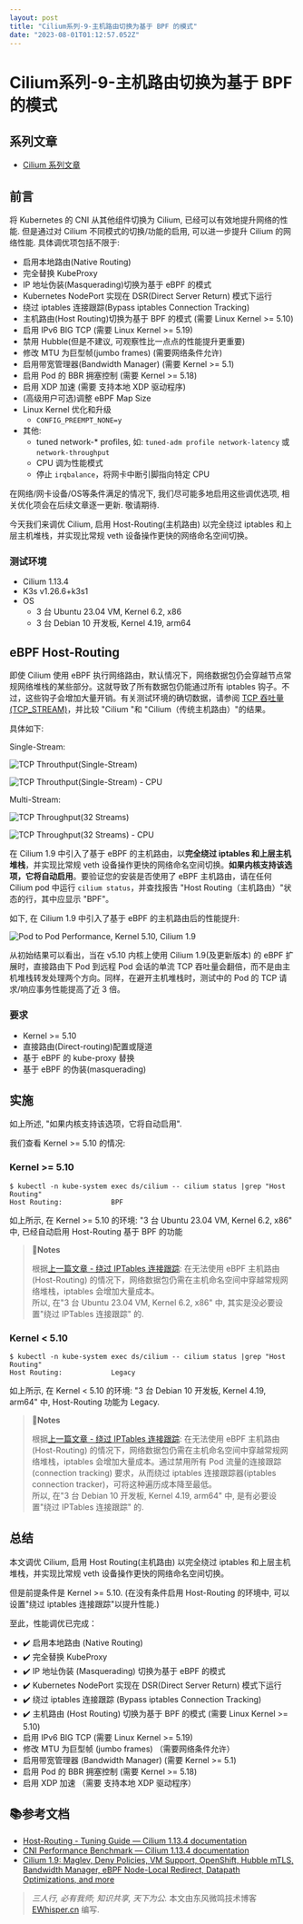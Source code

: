 ```yaml
---
layout: post
title: "Cilium系列-9-主机路由切换为基于 BPF 的模式"
date: "2023-08-01T01:12:57.052Z"
---
```

Cilium系列-9-主机路由切换为基于 BPF 的模式
============================

系列文章
----

*   [Cilium 系列文章](https://ewhisper.cn/tags/Cilium/)

前言
--

将 Kubernetes 的 CNI 从其他组件切换为 Cilium, 已经可以有效地提升网络的性能. 但是通过对 Cilium 不同模式的切换/功能的启用, 可以进一步提升 Cilium 的网络性能. 具体调优项包括不限于:

*   启用本地路由(Native Routing)
*   完全替换 KubeProxy
*   IP 地址伪装(Masquerading)切换为基于 eBPF 的模式
*   Kubernetes NodePort 实现在 DSR(Direct Server Return) 模式下运行
*   绕过 iptables 连接跟踪(Bypass iptables Connection Tracking)
*   主机路由(Host Routing)切换为基于 BPF 的模式 (需要 Linux Kernel >= 5.10)
*   启用 IPv6 BIG TCP (需要 Linux Kernel >= 5.19)
*   禁用 Hubble(但是不建议, 可观察性比一点点的性能提升更重要)
*   修改 MTU 为巨型帧(jumbo frames) (需要网络条件允许)
*   启用带宽管理器(Bandwidth Manager) (需要 Kernel >= 5.1)
*   启用 Pod 的 BBR 拥塞控制 (需要 Kernel >= 5.18)
*   启用 XDP 加速 (需要 支持本地 XDP 驱动程序)
*   (高级用户可选)调整 eBPF Map Size
*   Linux Kernel 优化和升级
    *   `CONFIG_PREEMPT_NONE=y`
*   其他:
    *   tuned network-\* profiles, 如: `tuned-adm profile network-latency` 或 `network-throughput`
    *   CPU 调为性能模式
    *   停止 `irqbalance`，将网卡中断引脚指向特定 CPU

在网络/网卡设备/OS等条件满足的情况下, 我们尽可能多地启用这些调优选项, 相关优化项会在后续文章逐一更新. 敬请期待.

今天我们来调优 Cilium, 启用 Host-Routing(主机路由) 以完全绕过 iptables 和上层主机堆栈，并实现比常规 veth 设备操作更快的网络命名空间切换。

### 测试环境

*   Cilium 1.13.4
*   K3s v1.26.6+k3s1
*   OS
    *   3 台 Ubuntu 23.04 VM, Kernel 6.2, x86
    *   3 台 Debian 10 开发板, Kernel 4.19, arm64

eBPF Host-Routing
-----------------

即使 Cilium 使用 eBPF 执行网络路由，默认情况下，网络数据包仍会穿越节点常规网络堆栈的某些部分。这就导致了所有数据包仍能通过所有 iptables 钩子。不过，这些钩子会增加大量开销。有关测试环境的确切数据，请参阅 [TCP 吞吐量 (TCP\_STREAM)](https://docs.cilium.io/en/stable/operations/performance/benchmark/#benchmark-throughput)，并比较 "Cilium "和 "Cilium（传统主机路由）"的结果。

具体如下:

Single-Stream:

![TCP Throuthput(Single-Stream)](https://img2023.cnblogs.com/other/3034537/202307/3034537-20230731163808848-1521054444.png)

![TCP Throuthput(Single-Stream) - CPU](https://img2023.cnblogs.com/other/3034537/202307/3034537-20230731163809044-1742248603.png)

Multi-Stream:

![TCP Throughput(32 Streams)](https://img2023.cnblogs.com/other/3034537/202307/3034537-20230731163809225-1479325723.png)

![TCP Throughput(32 Streams) - CPU](https://img2023.cnblogs.com/other/3034537/202307/3034537-20230731163809390-440578213.png)

在 Cilium 1.9 中引入了基于 eBPF 的主机路由，以**完全绕过 iptables 和上层主机堆栈**，并实现比常规 veth 设备操作更快的网络命名空间切换。**如果内核支持该选项，它将自动启用**。要验证您的安装是否使用了 eBPF 主机路由，请在任何 Cilium pod 中运行 `cilium status`，并查找报告 "Host Routing（主机路由）"状态的行，其中应显示 "BPF"。

如下, 在 Cilium 1.9 中引入了基于 eBPF 的主机路由后的性能提升:

![Pod to Pod Performance, Kernel 5.10, Cilium 1.9](https://img2023.cnblogs.com/other/3034537/202307/3034537-20230731163809584-1329741430.png)

从初始结果可以看出，当在 v5.10 内核上使用 Cilium 1.9(及更新版本) 的 eBPF 扩展时，直接路由下 Pod 到远程 Pod 会话的单流 TCP 吞吐量会翻倍，而不是由主机堆栈转发处理两个方向。同样，在避开主机堆栈时，测试中的 Pod 的 TCP 请求/响应事务性能提高了近 3 倍。

### 要求

*   Kernel >= 5.10
*   直接路由(Direct-routing)配置或隧道
*   基于 eBPF 的 kube-proxy 替换
*   基于 eBPF 的伪装(masquerading)

实施
--

如上所述, "如果内核支持该选项，它将自动启用".

我们查看 Kernel >= 5.10 的情况:

### Kernel >= 5.10

    $ kubectl -n kube-system exec ds/cilium -- cilium status |grep "Host Routing"
    Host Routing:            BPF
    

如上所示, 在 Kernel >= 5.10 的环境: "3 台 Ubuntu 23.04 VM, Kernel 6.2, x86" 中, 已经自动启用 Host-Routing 基于 BPF 的功能

> 📝**Notes**
> 
> 根据[上一篇文章 - 绕过 IPTables 连接跟踪](https://ewhisper.cn/posts/58823/): 在无法使用 eBPF 主机路由 (Host-Routing) 的情况下，网络数据包仍需在主机命名空间中穿越常规网络堆栈，iptables 会增加大量成本。  
> 所以, 在"3 台 Ubuntu 23.04 VM, Kernel 6.2, x86" 中, 其实是没必要设置"绕过 IPTables 连接跟踪" 的.

### Kernel < 5.10

    $ kubectl -n kube-system exec ds/cilium -- cilium status |grep "Host Routing"
    Host Routing:            Legacy
    

如上所示, 在 Kernel < 5.10 的环境: "3 台 Debian 10 开发板, Kernel 4.19, arm64" 中, Host-Routing 功能为 Legacy.

> 📝**Notes**
> 
> 根据[上一篇文章 - 绕过 IPTables 连接跟踪](https://ewhisper.cn/posts/58823/): 在无法使用 eBPF 主机路由 (Host-Routing) 的情况下，网络数据包仍需在主机命名空间中穿越常规网络堆栈，iptables 会增加大量成本。通过禁用所有 Pod 流量的连接跟踪 (connection tracking) 要求，从而绕过 iptables 连接跟踪器(iptables connection tracker)，可将这种遍历成本降至最低。  
> 所以, 在"3 台 Debian 10 开发板, Kernel 4.19, arm64" 中, 是有必要设置"绕过 IPTables 连接跟踪" 的.

总结
--

本文调优 Cilium, 启用 Host Routing(主机路由) 以完全绕过 iptables 和上层主机堆栈，并实现比常规 veth 设备操作更快的网络命名空间切换。

但是前提条件是 Kernel >= 5.10. (在没有条件启用 Host-Routing 的环境中, 可以设置"绕过 iptables 连接跟踪"以提升性能.)

至此，性能调优已完成：

*   ✔️ 启用本地路由 (Native Routing)
*   ✔️ 完全替换 KubeProxy
*   ✔️ IP 地址伪装 (Masquerading) 切换为基于 eBPF 的模式
*   ✔️ Kubernetes NodePort 实现在 DSR(Direct Server Return) 模式下运行
*   ✔️ 绕过 iptables 连接跟踪 (Bypass iptables Connection Tracking)
*   ✔️ 主机路由 (Host Routing) 切换为基于 BPF 的模式 (需要 Linux Kernel >= 5.10)
*   启用 IPv6 BIG TCP (需要 Linux Kernel >= 5.19)
*   修改 MTU 为巨型帧 (jumbo frames) （需要网络条件允许）
*   启用带宽管理器 (Bandwidth Manager) (需要 Kernel >= 5.1)
*   启用 Pod 的 BBR 拥塞控制 (需要 Kernel >= 5.18)
*   启用 XDP 加速 （需要 支持本地 XDP 驱动程序）

📚️参考文档
-------

*   [Host-Routing - Tuning Guide — Cilium 1.13.4 documentation](https://docs.cilium.io/en/stable/operations/performance/tuning/#id1)
*   [CNI Performance Benchmark — Cilium 1.13.4 documentation](https://docs.cilium.io/en/stable/operations/performance/benchmark/#tcp-throughput-tcp-stream)
*   [Cilium 1.9: Maglev, Deny Policies, VM Support, OpenShift, Hubble mTLS, Bandwidth Manager, eBPF Node-Local Redirect, Datapath Optimizations, and more](https://cilium.io/blog/2020/11/10/cilium-19/#veth)

> _三人行, 必有我师; 知识共享, 天下为公._ 本文由东风微鸣技术博客 [EWhisper.cn](https://EWhisper.cn) 编写.